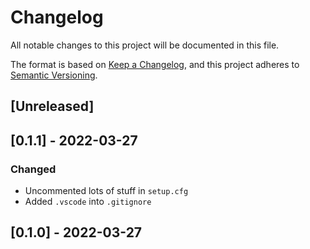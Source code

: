 # Changelog

All notable changes to this project will be documented in this file.

The format is based on [Keep a Changelog](https://keepachangelog.com/en/1.0.0/),
and this project adheres to [Semantic Versioning](https://semver.org/spec/v2.0.0.html).

## [Unreleased]

## [0.1.1] - 2022-03-27
### Changed
- Uncommented lots of stuff in `setup.cfg`
- Added `.vscode` into `.gitignore`

## [0.1.0] - 2022-03-27
